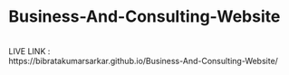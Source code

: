 # Business-And-Consulting-Website
<br>
LIVE LINK :
<br>
https://bibratakumarsarkar.github.io/Business-And-Consulting-Website/
